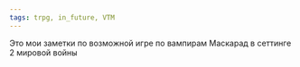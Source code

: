 ```yaml
---
tags: trpg, in_future, VTM
---
```

Это мои заметки по возможной игре по вампирам Маскарад в сеттинге 2 мировой войны 